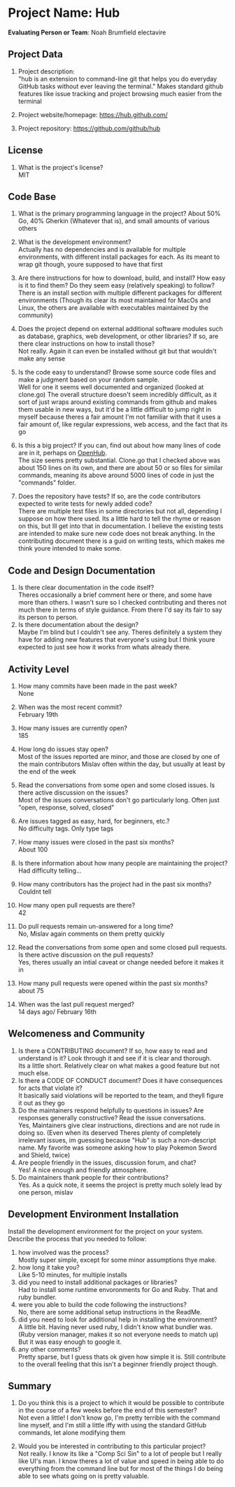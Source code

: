 # Project Name:  Hub  



**Evaluating Person or Team**:
Noah Brumfield
electavire
## Project Data

1. Project description: <br>
"hub is an extension to command-line git that helps you do everyday GitHub tasks without ever leaving the terminal."
Makes standard github features like issue tracking and project browsing much easier from the terminal

1. Project website/homepage:
https://hub.github.com/

1. Project repository:
https://github.com/github/hub

## License

1. What is the project's license? <br>
MIT



## Code Base


1. What is the primary programming language in the project?
About 50% Go, 40% Gherkin (Whatever that is), and small amounts of various others
1. What is the development environment? <br>
Actually has no dependencies and is available for multiple environments, with different install packages
for each.  As its meant to wrap git though, youre supposed to have that first

1. Are there instructions for how to download, build, and install? How easy is it
to find them? Do they seem easy (relatively speaking) to follow? <br>
There is an install section with multiple different packages for different environments (Though its clear
its most maintained for MacOs and Linux, the others are available with executables maintained by the community)
1. Does the project depend on external additional software modules such as
database,  graphics, web development, or other libraries? If so, are there clear instructions on how to install those? <br>
Not really.  Again it can even be installed without git but that wouldn't make any sense
1. Is the code easy to understand? Browse some source code files and make
a judgment based on your random sample. <br>
Well for one it seems well documented and organized (looked at clone.go)  The overall structure doesn't seem
incredibly difficult, as it sort of just wraps around existing commands from github and makes them usable in new ways, but it'd be a little difficult to jump right in myself because theres a fair amount I'm not familiar with that it uses a fair amount of, like regular expressions, web access, and the fact that its go
1. Is this a big project? If you can, find out about how many lines of code
are in it, perhaps on [OpenHub](https://www.openhub.net/). <br>
The size seems pretty substantial.  Clone.go that I checked above was about 150 lines on its own, and there are about 50 or so files for similar commands, meaning its above around 5000 lines of code in just the "commands" folder.
1. Does the repository have tests? If so, are the code contributors expected to write tests for newly added code? <br>
There are multiple test files in some directories but not all, depending I suppose on how there used.  Its a little hard to tell the rhyme or reason on this, but Ill get into that in documentation.  I believe the existing tests are intended to make sure new code does not break anything.
In the contributing document there is a guid on writing tests, which makes me think youre intended to make some.


## Code and Design Documentation
1. Is there clear documentation in the code itself? <br>
Theres occasionally a brief comment here or there, and some have more than others.  I wasn't sure so I checked contributing and theres not much there in terms of style guidance.
From there I'd say its fair to say its person to person.
1. Is there documentation about the design?  <br>
Maybe I'm blind but I couldn't see any.  Theres definitely a system they have for adding new
features that everyone's using but I think youre expected to just see how it works from whats
already there.

## Activity Level


1. How many commits have been made in the past week? <br>
None
1. When was the most recent commit? <br>
February 19th
1. How many issues are currently open? <br>
185
1. How long do issues stay open? <br>
Most of the issues reported are minor, and those are closed by one of the main contributors
Mislav often within the day, but usually at least by the end of the week

1. Read the conversations from some open and some closed issues. Is there active discussion on the issues? <br>
Most of the issues conversations don't go particularly long.  Often just "open, response, solved, closed"
1. Are issues tagged as easy, hard, for beginners, etc.? <br>
No difficulty tags.  Only type tags
1. How many issues were closed in the past six months? <br>
About 100
1. Is there information about how many people are maintaining the project? <br>
Had difficulty telling...
1. How many contributors has the project had in the past six months? <br>
Couldnt tell
1. How many open pull requests are there? <br>
42
1. Do pull requests remain un-answered for a long time? <br>
No, Mislav again comments on them pretty quickly
1. Read the conversations from some open and some closed pull requests.  Is there active discussion on the pull requests? <br>
Yes, theres usually an intial caveat or change needed before it makes it in
1. How many pull requests were opened within the past six months? <br>
about 75
1. When was the last  pull request  merged? <br>
14 days ago/ February 16th
## Welcomeness and Community

1. Is there a CONTRIBUTING document? If so, how easy to read and understand is it?
Look through it and see if it is clear and thorough. <br>
Its a little short.  Relatively clear on what makes a good feature but not much else.
1. Is there a CODE OF CONDUCT document? Does it have consequences for acts that
violate it? <br>
It basically said violations will be reported to the team, and theyll figure it out as they go
1. Do the maintainers respond helpfully to questions in issues?
Are responses generally constructive? Read the issue conversations. <br>
Yes, Maintainers give clear instructions, directions and are not rude in doing so. (Even when its deserved
  Theres plenty of completely irrelevant issues, im guessing because "Hub" is such a non-descript name.  My favorite was someone asking how to play Pokemon Sword and Shield, twice)
1. Are people friendly in the issues, discussion forum, and chat? <br>
Yes! A nice enough and friendly atmosphere.
1. Do maintainers thank people for their contributions? <br>
Yes.  As a quick note, it seems the project is pretty much solely lead by one person, mislav
## Development Environment Installation

Install the development environment for the project on your system.
Describe the process that you needed to follow:

1. how involved was the process? <br>
Mostly super simple, except for some minor assumptions thye make.
1. how long it take you? <br>
Like 5-10 minutes, for multiple installs
1. did you need to install additional packages or libraries? <br>
Had to install some runtime envoronments for Go and Ruby.  That and ruby bundler.
1. were you able to build the code following the instructions? <br>
No, there are some additional setup instructions in the ReadMe. 
1. did you need to look for additional help in installing the environment? <br>
A little bit.  Having never used ruby, I didn't know what bundler was.  (Ruby version manager, makes it so not everyone needs to match up)  But it was easy enough to google it.
1. any other comments? <br>
Pretty sparse, but I guess thats ok given how simple it is.  Still contribute to the overall feeling that this isn't a 
beginner friendly project though.


## Summary
1. Do you think  this is a project to which it would be possible to contribute
in the course of a few weeks before the end of this semester? <br>
	Not even a little! I don't know go, I'm pretty terrible with the command line myself,
  and I'm still a little iffy with using the standard GitHub commands, let alone modifying them

1. Would you be interested in contributing to this particular project? <br>
	Not really.  I know its like a "Comp Sci Sin" to a lot of people but I really like UI's man.
  I know theres a lot of value and speed in being able to do everything from the command line
  but for most of the things I do being able to see whats going on is pretty valuable.
